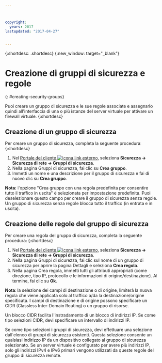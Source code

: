 ```yaml
---



copyright:
  years: 2017
lastupdated: "2017-04-27"


---
```


{:shortdesc: .shortdesc}
{:new_window: target="_blank"}


# Creazione di gruppi di sicurezza e regole
{: #creating-security-groups}

Puoi creare un gruppo di sicurezza e le sue regole associate e assegnarlo quindi all'interfaccia di una o più istanze del server virtuale per attivare un firewall virtuale.
{:shortdesc}

## Creazione di un gruppo di sicurezza

Per creare un gruppo di sicurezza, completa la seguente procedura:
{:shortdesc}
 
1. Nel [Portale del cliente ![Icona link esterno](../../icons/launch-glyph.svg "Icona link esterno")](https://control.softlayer.com/), seleziona **Sicurezza -> Sicurezza di rete -> Gruppi di sicurezza**.
2. Nella pagina Gruppi di sicurezza, fai clic su **Crea gruppo**.
3. Immetti un nome e una descrizione per il gruppo di sicurezza e fai di nuovo clic su **Crea gruppo**.

**Nota:** l'opzione "Crea gruppo con una regola predefinita per consentire tutto il traffico in uscita" è selezionata per impostazione predefinita. Puoi deselezionare questo campo per creare il gruppo di sicurezza senza regole. Un gruppo di sicurezza senza regole blocca tutto il traffico (in entrata e in uscita).

## Creazione delle regole del gruppo di sicurezza

Per creare una regola del gruppo di sicurezza, completa la seguente procedura:
{:shortdesc}

1. Nel [Portale del cliente ![Icona link esterno](../../icons/launch-glyph.svg "Icona link esterno")](https://control.softlayer.com/), seleziona **Sicurezza -> Sicurezza di rete -> Gruppi di sicurezza**.
2. Nella pagina Gruppi di sicurezza, fai clic sul nome di un gruppo di sicurezza per aprire la pagina Dettagli e seleziona **Crea regola**.
3. Nella pagina Crea regola, immetti tutti gli attributi appropriati (come direzione, tipo IP, protocollo e le informazioni di origine/destinazione). Al termine, fai clic su **Ok**.

**Nota**: la selezione dei campi di destinazione o di origine, limiterà la nuova regola che viene applicata solo al traffico a/da la destinazione/origine specificata.  I campi di destinazione e di origine possono specificare un CIDR (Classless Inter-Domain Routing) o un gruppo di risorse. 

Un blocco CIDR facilita l'instradamento di un blocco di indirizzi IP.  Se come tipo selezioni CIDR, devi specificare un intervallo di indirizzi IP. 

Se come tipo selezioni i gruppi di sicurezza, devi effettuare una selezione dall'elenco di gruppi di sicurezza esistenti. Questa selezione consente un qualsiasi indirizzo IP da un dispositivo collegato al gruppo di sicurezza selezionato. Se un server virtuale è configurato per avere più indirizzi IP, solo gli indirizzi IPv4 e IPv6 primari vengono utilizzati da queste regole del gruppo di sicurezza remote.
